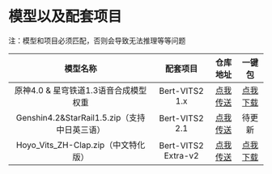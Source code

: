 # 模型以及配套项目

注：模型和项目必须匹配，否则会导致无法推理等等问题

|                   模型名称                   |      配套项目       |                           仓库地址                           |                            一键包                            |
| :------------------------------------------: | :-----------------: | :----------------------------------------------------------: | :----------------------------------------------------------: |
|    原神4.0 & 星穹铁道1.3语音合成模型权重     |   Bert-VITS2 1.x    | [点我传送](https://github.com/fishaudio/Bert-VITS2/releases/tag/1.0.1) | [点我下载](https://pan.ai-hobbyist.org/d/InferPack/Vits/%E5%8E%9F%E7%A5%9E%26%E6%98%9F%E7%A9%B9%E9%93%81%E9%81%93%E8%AF%AD%E9%9F%B3%E5%90%88%E6%88%9020231223.zip) |
| Genshin4.2&StarRail1.5.zip（支持中日英三语） |   Bert-VITS2 2.1    | [点我传送](https://github.com/fishaudio/Bert-VITS2/releases/tag/2.1)|                             待更新                             |
|     Hoyo_Vits_ZH-Clap.zip（中文特化版）      | Bert-VITS2 Extra-v2 | [点我传送](https://github.com/fishaudio/Bert-VITS2/releases/tag/Extra-v2) |                             [点我下载](https://pan.ai-hobbyist.org/d/InferPack/Vits/Bert-VITS2-Extra-v2.zip)                             |

